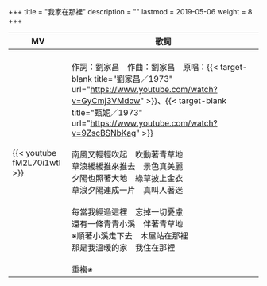+++
title = "我家在那裡"
description = ""
lastmod = 2019-05-06
weight = 8
+++

MV  | 歌詞  
--------------|-------
{{< youtube fM2L70i1wtI >}}|<br/>作詞：劉家昌　作曲：劉家昌　原唱：{{< target-blank title="劉家昌／1973" url="https://www.youtube.com/watch?v=GyCmj3VMdow" >}}、{{< target-blank title="甄妮／1973" url="https://www.youtube.com/watch?v=9ZscBSNbKag" >}}<br/><br/>南風又輕輕吹起　吹動著青草地<br/>草浪緩緩推來推去　景色真美麗<br/>夕陽也照著大地　綠草披上金衣<br/>草浪夕陽連成一片　真叫人著迷<br/><br/>每當我經過這裡　忘掉一切憂慮<br/>還有一條青青小溪　伴著青草地<br/>※順著小溪走下去　木屋站在那裡<br/>那是我溫暖的家　我住在那裡<br/><br/>重複※